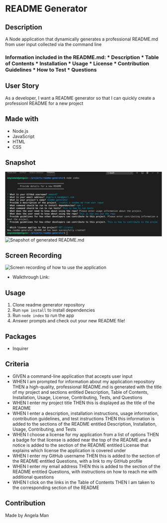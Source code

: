 # README Generator

## Description
A Node application that dynamically generates a professional README.md from user input collected via the command line

<h3>Information included in the README.md:
* Description
* Table of Contents
* Installation
* Usage
* License
* Contribution Guidelines
* How to Test
* Questions

## User Story
As a developer, I want a README generator so that I can quickly create a professionl README for a new project

## Made with
* Node.js
* JavaScript
* HTML
* CSS

## Snapshot
![Snapshot of the terminal prompts for user input](./assets/images/command-prompts.png)
![Snapshot of generated README.md](./assets/images/generated-readme.png)

## Screen Recording
![Screen recording of how to use the application](./assets/images/readme-generator-demo.gif)
* Walkthrough Link: 

## Usage
1. Clone readme generator repository
2. Run <code>npm install</code> to install dependencies
3. Run <code>node index</code> to run the app
4. Answer prompts and check out your new README file!

## Packages
* Inquirer


## Criteria
* GIVEN a command-line application that accepts user input
* WHEN I am prompted for information about my application repository
THEN a high-quality, professional README.md is generated with the title of my project and sections entitled Description, Table of Contents, Installation, Usage, License, Contributing, Tests, and Questions
* WHEN I enter my project title
THEN this is displayed as the title of the README
* WHEN I enter a description, installation instructions, usage information, contribution guidelines, and test instructions
THEN this information is added to the sections of the README entitled Description, Installation, Usage, Contributing, and Tests
* WHEN I choose a license for my application from a list of options
THEN a badge for that license is added near the top of the README and a notice is added to the section of the README entitled License that explains which license the application is covered under
* WHEN I enter my GitHub username
THEN this is added to the section of the README entitled Questions, with a link to my GitHub profile
* WHEN I enter my email address
THEN this is added to the section of the README entitled Questions, with instructions on how to reach me with additional questions
* WHEN I click on the links in the Table of Contents
THEN I am taken to the corresponding section of the README

## Contribution
Made by Angela Man